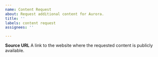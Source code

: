 ```yaml
---
name: Content Request
about: Request additional content for Aurora.
title: ''
labels: content request
assignees: ''

---
```


**Source URL**
A link to the website where the requested content is publicly available.
